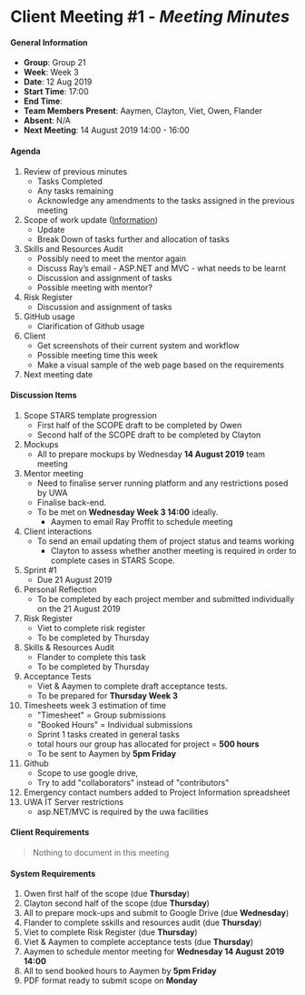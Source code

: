 # **Client Meeting #1** - *Meeting Minutes*

#### General Information
 - **Group**: Group 21
 - **Week**: Week 3
 - **Date**: 12 Aug 2019
 - **Start Time**: 17:00
 - **End Time**:
 - **Team Members Present**: Aaymen, Clayton, Viet, Owen, Flander
 - **Absent**: N/A
 - **Next Meeting**: 14 August 2019 14:00 - 16:00

#### Agenda
 1. Review of previous minutes
    - Tasks Completed
    - Any tasks remaining
    - Acknowledge any amendments to the tasks assigned in the previous meeting
 2. Scope of work update ([Information](http://teaching.csse.uwa.edu.au/units/CITS3200/project/Sprint1_Def.html))
    - Update
    - Break Down of tasks further and allocation of tasks
 3. Skills and Resources Audit
    - Possibly need to meet the mentor again
    - Discuss Ray’s email - ASP.NET and MVC - what needs to be learnt
    - Discussion and assignment of tasks
    - Possible meeting with mentor?
 4. Risk Register
    - Discussion and assignment of tasks
 5. GitHub usage
    - Clarification of Github usage
 6. Client
    - Get screenshots of their current system and workflow
    - Possible meeting time this week
    - Make a visual sample of the web page based on the requirements
 7. Next meeting date


#### Discussion Items
 1. Scope STARS template progression
    - First half of the SCOPE draft to be completed by Owen
    - Second half of the SCOPE draft to be completed by Clayton
 2. Mockups
    - All to prepare mockups by Wednesday **14 August 2019** team meeting
 3. Mentor meeting
    - Need to finalise server running platform and any restrictions posed by UWA
    - Finalise back-end.
    - To be met on **Wednesday Week 3 14:00** ideally.
      - Aaymen to email Ray Proffit to schedule meeting
 4. Client interactions
    - To send an email updating them of project status and teams working
      - Clayton to assess whether another meeting is required in order to complete cases in STARS Scope.
 5. Sprint #1
    - Due 21 August 2019
 6. Personal Reflection
    - To be completed by each project member and submitted individually on the 21 August 2019
 7. Risk Register
    - Viet to complete risk register
    - To be completed by Thursday
 8. Skills & Resources Audit
    - Flander to complete this task
    - To be completed by Thursday
 9. Acceptance Tests
    - Viet & Aaymen to complete draft acceptance tests.
    - To be prepared for **Thursday Week 3**
 10. Timesheets week 3 estimation of time
     - "Timesheet" = Group submissions
     - "Booked Hours" = Individual submissions
     - Sprint 1 tasks created in general tasks
     - total hours our group has allocated for project = **500 hours**
     - To be sent to Aaymen by **5pm Friday**
 11. Github
     - Scope to use google drive,
     - Try to add "collaborators" instead of "contributors"
 12. Emergency contact numbers added to Project Information spreadsheet
 13. UWA IT Server restrictions
     - asp.NET/MVC is required by the uwa facilities

#### Client Requirements
> Nothing to document in this meeting

#### System Requirements
 1. Owen first half of the scope (due **Thursday**)
 2. Clayton second half of the scope (due **Thursday**)
 3. All to prepare mock-ups and submit to Google Drive (due **Wednesday**)
 4. Flander to complete sskills and resources audit (due **Thursday**)
 5. Viet to complete Risk Register (due **Thursday**)
 6. Viet & Aaymen to complete acceptance tests (due **Thursday**)
 7. Aaymen to schedule mentor meeting for **Wednesday 14 August 2019 14:00**
 8. All to send booked hours to Aaymen by **5pm Friday**
 9. PDF format ready to submit scope on **Monday**
